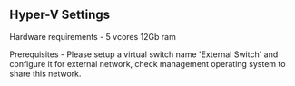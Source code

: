 ## Hyper-V Settings

Hardware requirements -
5 vcores
12Gb ram

Prerequisites -
Please setup a virtual switch name 'External Switch' and configure it for external network, check management operating system to share this network.
